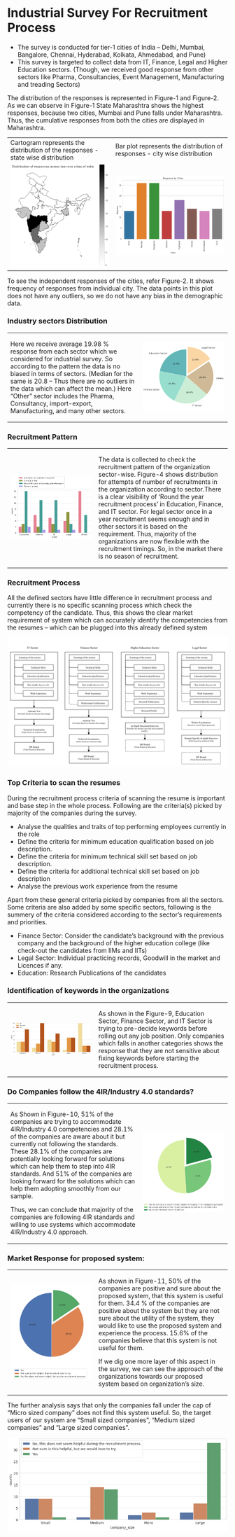 <h1>Industrial Survey For Recruitment Process</h1>
<ul>
    <li>The survey is conducted for tier-1 cities of India – Delhi, Mumbai, Bangalore, Chennai, Hyderabad, Kolkata, Ahmedabad, and Pune)</li>
    <li>This survey is targeted to collect data from IT, Finance, Legal and Higher Education sectors. (Though, we received good response from other sectors like Pharma, Consultancies, Event Management, Manufacturing and treading Sectors)</li>
</ul>
<p>The distribution of the responses is represented in Figure-1 and Figure-2. As we can observe in Figure-1 State Maharashtra shows the highest responses, because two cities, Mumbai and Pune falls under Maharashtra. Thus, the cumulative responses from both the cities are displayed in Maharashtra.</p>

<table>
  <tr>
    <td>Cartogram represents the distribution of the responses - state wise distribution</td>
    <td>Bar plot represents the distribution of responses - city wise distribution</td>
  </tr>
  <tr>
    <td><img src="figures/response-distribution.png"></td>
    <td><img src="figures/response-distribution_bar_plot.png"></td>
  </tr>
 </table>

<p>To see the independent responses of the cities, refer Figure-2. It shows frequency of responses from individual city. The data points in this plot does not have any outliers, so we do not have any bias in the demographic data.</p>

<h3>Industry sectors Distribution</h3>

<table>
  <tr>
    <td width=60%><p>Here we receive average 19.98 % response from each sector which we considered for industrial survey. So according to the pattern the data is no biased in terms of sectors. (Median for the same is 20.8 – Thus there are no outliers in the data which can affect the mean.) Here “Other” sector includes the Pharma, Consultancy, import-export, Manufacturing, and many other sectors.</p></td>
    <td><img src="figures/sector-wise-distribution-of-response.png"></td>
  </tr>
 </table>
 
<h3>Recruitment Pattern</h3> 

<table>
  <tr>
    <td><img src="figures/Sector-wise-Recruitment-Patterns.png"></td>
    <td width=60%><p>The data is collected to check the recruitment pattern of the organization sector-wise. Figure-4 shows distribution for attempts of number of recruitments in the organization according to sector.There is a clear visibility of ‘Round the year recruitment process’ in Education, Finance, and IT sector. For legal sector once in a year recruitment seems enough and in other sectors it is based on the requirement. Thus, majority of the organizations are now flexible with the recruitment timings. So, in the market there is no season of recruitment.
</p></td>
  </tr>
 </table>
 
 <h3>Recruitment Process</h3>
 <p>All the defined sectors have little difference in recruitment process and currently there is no specific scanning process which check the competency of the candidate. Thus, this shows the clear market requirement of system which can accurately identify the competencies from the resumes – which can be plugged into this already defined system</p>

<img src="figures/recruitment_process.png">
 
<h3>Top Criteria to scan the resumes</h3>
<p>During the recruitment process criteria of scanning the resume is important and base step in the whole process. Following are the criteria(s) picked by majority of the companies during the survey.</p>
<ul>
    <li>Analyse the qualities and traits of top performing employees currently in the role</li>
    <li>Define the criteria for minimum education qualification based on job description.</li>
    <li>Define the criteria for minimum technical skill set based on job description.</li>
    <li>Define the criteria for additional technical skill set based on job description</li>
    <li>Analyse the previous work experience from the resume</li>
</ul>
<p>Apart from these general criteria picked by companies from all the sectors. Some criteria are also added by some specific sectors, following is the summery of the criteria considered according to the sector’s requirements and priorities.</p>
<ul>
    <li>Finance Sector: Consider the candidate’s background with the previous company and the background of the higher education college (like check-out the candidates from IIMs and IITs)</li>
    <li>Legal Sector: Individual practicing records, Goodwill in the market and Licences if any.</li>
    <li>Education: Research Publications of the candidates</li>
</ul>

<h3>Identification of keywords in the organizations</h3>

<table>
  <tr>
    <td><img src="figures/Sector-wise-keywords.png"></td>
    <td width=60%><p>As shown in the Figure-9, Education Sector, Finance Sector, and IT Sector is trying to pre-decide keywords before rolling out any job position. Only companies which falls in another categories shows the response that they are not sensitive about fixing keywords before starting the recruitment process.</p></td>
  </tr>
 </table>
 
 <h3>Do Companies follow the 4IR/Industry 4.0 standards?</h3>
 
 <table>
  <tr>
    <td width=60%>
    <p>As Shown in Figure-10, 51% of the companies are trying to accommodate 4IR/Industry 4.0 competencies and 28.1% of the companies are aware about it but currently not following the standards. These 28.1% of the companies are potentially looking forward for solutions which can help them to step into 4IR standards. And 51% of the companies are looking forward for the solutions which can help them adopting smoothly from our sample.</p>
    <p>Thus, we can conclude that majority of the companies are following 4IR standards and willing to use systems which accommodate 4IR/Industry 4.0 approach.</p>
    </td>
    <td><img src="figures/industry_4.0_adoption.png"></td>
  </tr>
 </table>
 
 <h3>Market Response for proposed system:</h3>
 
 <table>
  <tr>
    <td><img src="figures/final_response.png"></td>
    <td width=60%>
    <p>As shown in Figure-11, 50% of the companies are positive and sure about the proposed system, that this system is useful for them.  34.4 % of the companies are positive about the system but they are not sure about the utility of the system, they would like to use the proposed system and experience the process. 15.6% of the companies believe that this system is not useful for them.</p>
    <p>If we dig one more layer of this aspect in the survey, we can see the approach of the organizations towards our proposed system based on organization’s size.</p>
    </td>
  </tr>
 </table>
 
 <p>The further analysis says that only the companies fall under the cap of “Micro sized company” does not find this system useful. So, the target users of our system are “Small sized companies”, “Medium sized companies” and “Large sized companies”.</p>
 
<img src="figures/company-size-wise-response.png"> 
